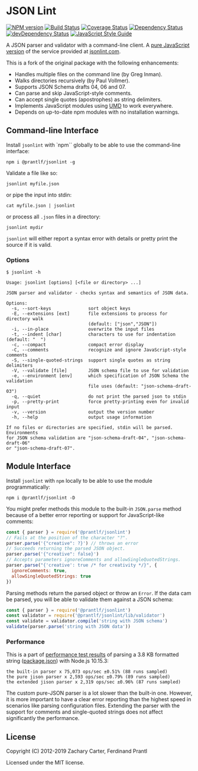 # JSON Lint

[![NPM version](https://badge.fury.io/js/%40prantlf%2Fjsonlint.svg)](https://badge.fury.io/js/%40prantlf%2Fjsonlint)
[![Build Status](https://travis-ci.com/prantlf/jsonlint.svg?branch=master)](https://travis-ci.com/prantlf/jsonlint)
[![Coverage Status](https://coveralls.io/repos/github/prantlf/jsonlint/badge.svg?branch=master)](https://coveralls.io/github/prantlf/jsonlint?branch=master)
[![Dependency Status](https://david-dm.org/prantlf/jsonlint.svg)](https://david-dm.org/prantlf/jsonlint)
[![devDependency Status](https://david-dm.org/prantlf/jsonlint/dev-status.svg)](https://david-dm.org/prantlf/jsonlint#info=devDependencies)
[![JavaScript Style Guide](https://img.shields.io/badge/code_style-standard-brightgreen.svg)](https://standardjs.com)

A JSON parser and validator with a command-line client. A [pure JavaScript version](http://prantlf.github.com/jsonlint/) of the service provided at [jsonlint.com](http://jsonlint.com).

This is a fork of the original package with the following enhancements:

* Handles multiple files on the command line (by Greg Inman).
* Walks directories recursively (by Paul Vollmer).
* Supports JSON Schema drafts 04, 06 and 07.
* Can parse and skip JavaScript-style comments.
* Can accept single quotes (apostrophes) as string delimiters.
* Implements JavaScript modules using [UMD](https://github.com/umdjs/umd) to work everywhere.
* Depends on up-to-date npm modules with no installation warnings.

## Command-line Interface

Install `jsonlint` with `npm`` globally to be able to use the command-line interface:

    npm i @prantlf/jsonlint -g

Validate a file like so:

    jsonlint myfile.json

or pipe the input into stdin:

    cat myfile.json | jsonlint

or process all `.json` files in a directory:

    jsonlint mydir

`jsonlint` will either report a syntax error with details or pretty print the source if it is valid.

### Options

    $ jsonlint -h

    Usage: jsonlint [options] [<file or directory> ...]

    JSON parser and validator - checks syntax and semantics of JSON data.

    Options:
      -s, --sort-keys              sort object keys
      -E, --extensions [ext]       file extensions to process for directory walk
                                   (default: ["json","JSON"])
      -i, --in-place               overwrite the input files
      -t, --indent [char]          characters to use for indentation (default: "  ")
      -c, --compact                compact error display
      -C, --comments               recognize and ignore JavaScript-style comments
      -S, --single-quoted-strings  support single quotes as string delimiters
      -V, --validate [file]        JSON schema file to use for validation
      -e, --environment [env]      which specification of JSON Schema the validation
                                   file uses (default: "json-schema-draft-03")
      -q, --quiet                  do not print the parsed json to stdin
      -p, --pretty-print           force pretty-printing even for invalid input
      -v, --version                output the version number
      -h, --help                   output usage information

    If no files or directories are specified, stdin will be parsed. Environments
    for JSON schema validation are "json-schema-draft-04", "json-schema-draft-06"
    or "json-schema-draft-07".

## Module Interface

Install `jsonlint` with `npm` locally to be able to use the module programmatically:

    npm i @prantlf/jsonlint -D

You might prefer methods this module to the built-in `JSON.parse` method because of a better error reporting or support for JavaScript-like comments:

```js
const { parser } = require('@prantlf/jsonlint')
// Fails at the position of the character "?".
parser.parse('{"creative": ?}') // throws an error
// Succeeds returning the parsed JSON object.
parser.parse('{"creative": false}')
// Accepts parameters ignoreComments and allowSingleQuotedStrings.
parser.parse("{'creative': true /* for creativity */}", {
  ignoreComments: true,
  allowSingleQuotedStrings: true
})
```

Parsing methods return the parsed object or throw an `Error`. If the data cam be parsed, you will be able to validate them against a JSON schema:

```js
const { parser } = require('@prantlf/jsonlint')
const validator = require('@prantlf/jsonlint/lib/validator')
const validate = validator.compile('string with JSON schema')
validate(parser.parse('string with JSON data'))
```

### Performance

This is a part of [performance test results](./benchmarks/results/performance.md) of parsing a 3.8 KB formatted string ([package.json](./package,json)) with Node.js 10.15.3:

    the built-in parser x 75,073 ops/sec ±0.51% (88 runs sampled)
    the pure jison parser x 2,593 ops/sec ±0.79% (89 runs sampled)
    the extended jison parser x 2,319 ops/sec ±0.96% (87 runs sampled)

The custom pure-JSON parser is a lot slower than the built-in one. However, it is more important to have a clear error reporting than the highest speed in scenarios like parsing configuration files. Extending the parser with the support for comments and single-quoted strings does not affect significantly the performance.

## License

Copyright (C) 2012-2019 Zachary Carter, Ferdinand Prantl

Licensed under the MIT license.
